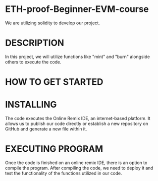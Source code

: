 # ETH-proof-Beginner-EVM-course
We are utilizing solidity to develop our project.

# DESCRIPTION
In this project, we will utilize functions like "mint" and "burn" alongside others to execute the code.

# HOW TO GET STARTED
# INSTALLING
The code executes the Online Remix IDE, an internet-based platform. It allows us to publish our code directly or establish a new repository on GitHub and generate a new file within it.

# EXECUTING PROGRAM
Once the code is finished on an online remix IDE, there is an option to compile the program. After compiling the code, we need to deploy it and test the functionality of the functions utilized in our code.

















